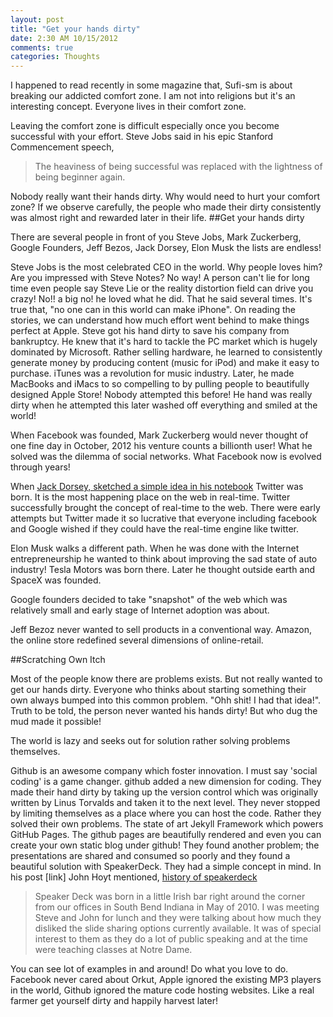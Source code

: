 ```yaml
---
layout: post
title: "Get your hands dirty"
date: 2:30 AM 10/15/2012
comments: true
categories: Thoughts
---
```


I happened to read recently in some magazine that, Sufi-sm is about breaking our addicted comfort zone. I am not into religions but it's an interesting concept. Everyone lives in their comfort zone.

Leaving the comfort zone is difficult especially once you become successful with your effort.  Steve Jobs said in his epic Stanford Commencement speech,

> The heaviness of being successful was replaced with the lightness of being beginner again.

Nobody really want their hands dirty. Why would need to hurt your comfort zone? If we observe carefully, the people who made their dirty consistently was almost right and rewarded later in their life.
##Get your hands dirty

There are several people in front of you Steve Jobs, Mark Zuckerberg, Google Founders, Jeff Bezos, Jack Dorsey, Elon Musk the lists are endless!

Steve Jobs is the most celebrated CEO in the world. Why people loves him? Are you impressed with Steve Notes? No way! A person can't lie for long time even people say Steve Lie or the reality distortion field can drive you crazy! No!! a big no! he loved what he did. That he said several times. It's true that, "no one can in this world can make iPhone". On reading the stories, we can understand how much effort went behind to make things perfect at Apple. Steve got his hand dirty to save his company from bankruptcy. He knew that it's hard to tackle the PC market  which is hugely dominated by Microsoft. Rather selling hardware, he learned to consistently generate money by producing content (music for iPod) and make it easy to purchase. iTunes was a revolution for music industry. Later, he made MacBooks and iMacs to so compelling to by pulling people to beautifully designed Apple Store! Nobody attempted this before! He hand was really dirty when he attempted this later washed off everything and smiled at the world!

When Facebook was founded, Mark Zuckerberg would never thought of one fine day in October, 2012 his venture counts a billionth user! What he solved was the dilemma of social networks. What Facebook now is evolved through years!

When [Jack Dorsey, sketched a simple idea in his notebook](http://m.flickr.com/#/photos/jackdorsey/182613360/sizes/l/) Twitter was born. It is the most happening place on the web in real-time. Twitter successfully brought the concept of real-time to the web. There were early attempts but Twitter made it so lucrative that everyone including facebook and Google wished if they could have the real-time engine like twitter.

Elon Musk walks a different path. When he was done with the Internet entrepreneurship he wanted to think about improving the sad state of auto industry! Tesla Motors was born there. Later he thought outside earth and SpaceX was founded.

Google founders decided to take "snapshot" of the web which was relatively small and early stage of Internet adoption was about. 

Jeff Bezoz never wanted to sell products in a conventional way. Amazon, the online store redefined several dimensions of online-retail.

##Scratching Own Itch

Most of the people know there are problems exists. But not really wanted to get our hands dirty. Everyone who thinks about starting something their own always bumped into this common problem. "Ohh shit! I had that idea!". Truth to be told, the person never wanted his hands dirty! But who dug the mud made it possible!

The world is lazy and seeks out for solution rather solving problems themselves.

Github is an awesome company which foster innovation. I must say 'social coding' is a game changer.  github added a new dimension for coding. They made their hand dirty by taking up the version control which was originally written by Linus Torvalds and taken it to the next level. They never stopped by limiting themselves as a place where you can host the code. Rather they solved their own problems. The state of art Jekyll Framework which powers GitHub Pages. The github pages are beautifully rendered and even you can create your own static blog under github! They found another problem; the presentations are shared and consumed so poorly and they found a beautiful solution with SpeakerDeck. They had a simple concept in mind. In his post [link] John Hoyt mentioned, [history of speakerdeck](http://theprogrammingbutler.com/blog/archives/2011/10/03/the-history-of-speaker-deck/)

>Speaker Deck was born in a little Irish bar right around the corner from our offices in South Bend Indiana in May of 2010. I was meeting Steve and John for lunch and they were talking about how much they disliked the slide sharing options currently available. It was of special interest to them as they do a lot of public speaking and at the time were teaching classes at Notre Dame.

You can see lot of examples in and around! Do what you love to do. Facebook never cared about Orkut, Apple ignored the existing MP3 players in the world, Github ignored the mature code hosting websites. Like a real farmer get yourself dirty and happily harvest later!